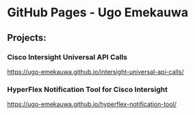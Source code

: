 # GitHub Pages - Ugo Emekauwa

## Projects:

### Cisco Intersight Universal API Calls
https://ugo-emekauwa.github.io/intersight-universal-api-calls/

### HyperFlex Notification Tool for Cisco Intersight
https://ugo-emekauwa.github.io/hyperflex-notification-tool/
